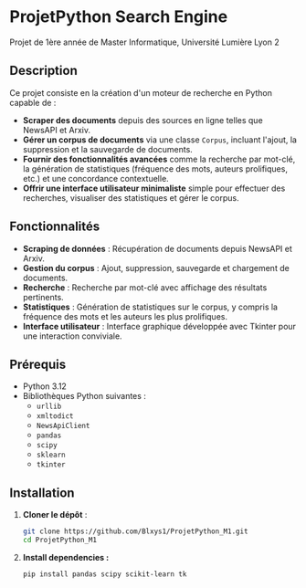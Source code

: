 # ProjetPython Search Engine

Projet de 1ère année de Master Informatique, Université Lumière Lyon 2

## Description

Ce projet consiste en la création d'un moteur de recherche en Python capable de :

- **Scraper des documents** depuis des sources en ligne telles que NewsAPI et Arxiv.
- **Gérer un corpus de documents** via une classe `Corpus`, incluant l'ajout, la suppression et la sauvegarde de documents.
- **Fournir des fonctionnalités avancées** comme la recherche par mot-clé, la génération de statistiques (fréquence des mots, auteurs prolifiques, etc.) et une concordance contextuelle.
- **Offrir une interface utilisateur minimaliste** simple pour effectuer des recherches, visualiser des statistiques et gérer le corpus.

## Fonctionnalités

- **Scraping de données** : Récupération de documents depuis NewsAPI et Arxiv.
- **Gestion du corpus** : Ajout, suppression, sauvegarde et chargement de documents.
- **Recherche** : Recherche par mot-clé avec affichage des résultats pertinents.
- **Statistiques** : Génération de statistiques sur le corpus, y compris la fréquence des mots et les auteurs les plus prolifiques.
- **Interface utilisateur** : Interface graphique développée avec Tkinter pour une interaction conviviale.

## Prérequis

- Python 3.12
- Bibliothèques Python suivantes :
  - `urllib`
  - `xmltodict`
  - `NewsApiClient`
  - `pandas`
  - `scipy`
  - `sklearn`
  - `tkinter`

## Installation

1. **Cloner le dépôt** :

   ```bash
   git clone https://github.com/Blxys1/ProjetPython_M1.git
   cd ProjetPython_M1

2. **Install dependencies :**
      ```bash
   pip install pandas scipy scikit-learn tk

  

